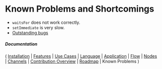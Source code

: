 # Known Problems and Shortcomings

* `waitsFor` does not work correctly.
* `setImmediate` is very slow.
* [Outstanding bugs](https://github.com/Emblem21-OpenSource/flownote/labels/bug)

##### Documentation

( 
[Installation](01-installation.md) | 
[Features](02-features.md) | 
[Use Cases](03-use-cases.md) | 
[Language](04-language.md) | 
[Application](05-application.md) | 
[Flow](06-flow.md) | 
[Nodes](07-nodes.md) | 
[Channels](08-channels.md) | 
[Contribution Overview](09-contribution.md) | 
[Roadmap](10-roadmap.md) | 
Known Problems
)